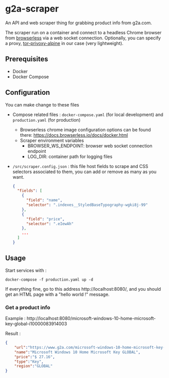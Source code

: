 # g2a-scraper
An API and web scraper thing for grabbing product info from g2a.com.

The scraper run on a container and connect to a headless Chrome browser from [browserless](https://www.browserless.io/) via a web socket connection. Optionally, you can specify a proxy, [tor-privoxy-alpine](https://github.com/rdsubhas/docker-tor-privoxy-alpine) in our case (very lightweight).

## Prerequisites
* Docker
* Docker Compose

## Configuration
You can make change to these files
* Compose related files : `docker-compose.yaml` (for local development) and `production.yaml` (for production)
  * Browserless chrome image configuration options can be found there: https://docs.browserless.io/docs/docker.html
  * Scraper environment variables
    * BROWSER_WS_ENDPOINT: browser web socket connection endpoint
    * LOG_DIR: container path for logging files
* `/src/scraper.config.json` : this file host fields to scrape and CSS selectors associated to them, you can add or remove as many as you want.
  
  ```json
  {
    "fields": [
      {
        "field": "name",
        "selector": ".indexes__StyledBaseTypography-wgki8j-99"
      },
      {
        "field": "price",
        "selector": ".eIewAh"
      },
      ...
    ]
  }
  ```


## Usage

Start services with :

```console
docker-compose -f production.yaml up -d
```

If everything fine, go to this address http://localhost:8080/, and you should get an HTML page with a "hello world !" message.

### Get a product info

Example : http://localhost:8080/microsoft-windows-10-home-microsoft-key-global-i10000083914003

Result : 
```json
{
    "url":"https://www.g2a.com/microsoft-windows-10-home-microsoft-key-global-i10000083914003",
    "name":"Microsoft Windows 10 Home Microsoft Key GLOBAL",
    "price":"$ 27.16",
    "type":"Key",
    "region":"GLOBAL"
}
```